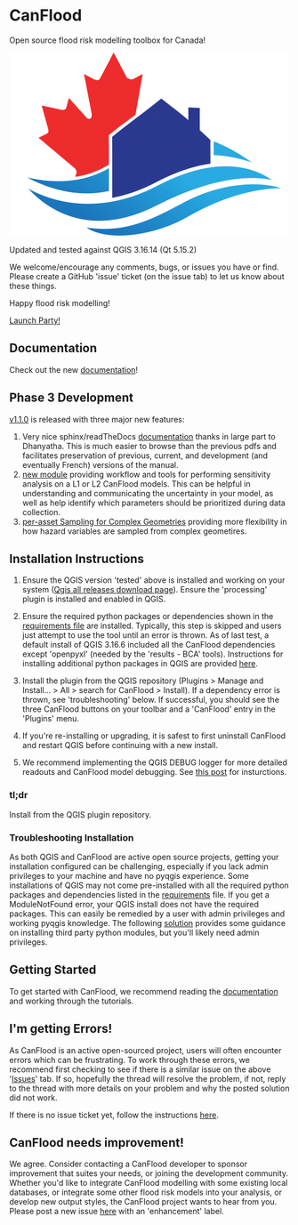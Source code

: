 ﻿# CanFlood
Open source flood risk modelling toolbox for Canada!

![alt text](https://github.com/NRCan/CanFlood/blob/master/img/logo_20210419_500.png)


Updated and tested against QGIS 3.16.14 (Qt 5.15.2)

We welcome/encourage any comments, bugs, or issues you have or find. Please create a GitHub 'issue' ticket (on the issue tab) to let us know about these things.

Happy flood risk modelling!

[Launch Party!](https://www.ibiviz.com/CanFlood/)

## Documentation
Check out the new [documentation](https://canflood.readthedocs.io/en/latest/#)!

## Phase 3 Development
[v1.1.0](https://github.com/NRCan/CanFlood/releases/tag/v1.1.0) is released with three major new features:
1) Very nice sphinx/readTheDocs [documentation](https://canflood.readthedocs.io/en/latest/#) thanks in large part to Dhanyatha. This is much easier to browse than the previous pdfs and facilitates preservation of previous, current, and development (and eventually French) versions of the manual.
2) [new module](https://canflood.readthedocs.io/en/latest/toolsets.html#sensitivity-analysis) providing workflow and tools for performing sensitivity analysis on a L1 or L2 CanFlood models. This can be helpful in understanding and communicating the uncertainty in your model, as well as help identify which parameters should be prioritized during data collection.
3) [per-asset Sampling for Complex Geometries](https://canflood.readthedocs.io/en/latest/toolsets.html#hazard-sampler) providing more flexibility in how hazard variables are sampled from complex geometires. 

## Installation Instructions 

1) Ensure the QGIS version 'tested' above is installed and working on your system ([Qgis all releases download page](https://qgis.org/downloads/)). Ensure the 'processing' plugin is installed and enabled in QGIS.

2) Ensure the required python packages or dependencies shown in the [requirements file](https://github.com/NRCan/CanFlood/blob/master/canflood/requirements.txt) are installed. Typically, this step is skipped and users just attempt to use the tool until an error is thrown. As of last test, a default install of QGIS 3.16.6 included all the CanFlood dependencies except 'openpyxl' (needed by the 'results - BCA' tools). Instructions for installing additional python packages in QGIS are provided [here](https://github.com/NRCan/CanFlood/issues/6).

3) Install the plugin from the QGIS repository (Plugins > Manage and Install... > All > search for CanFlood > Install). If a dependency error is thrown, see 'troubleshooting' below.  If successful, you should see the three CanFlood buttons on your toolbar and a 'CanFlood' entry in the 'Plugins' menu.

4) If you're re-installing or upgrading, it is safest to first uninstall CanFlood and restart QGIS before continuing with a new install.  

5) We recommend implementing the QGIS DEBUG logger for more detailed readouts and CanFlood model debugging. See [this post](https://stackoverflow.com/a/61669864/9871683) for insturctions.

### tl;dr
Install from the QGIS plugin repository.  

### Troubleshooting Installation

As both QGIS and CanFlood are active open source projects, getting your installation configured can be challenging, especially if you lack admin privileges to your machine and have no pyqgis experience. Some installations of QGIS may not come pre-installed with all the required python packages and dependencies listed in the [requirements](https://github.com/NRCan/CanFlood/blob/master/canflood/requirements.txt) file.  If you get a ModuleNotFound error, your QGIS install does not have the required packages. This can easily be remedied by a user with admin privileges and working pyqgis knowledge.  The following [solution](https://github.com/NRCan/CanFlood/issues/6#issuecomment-592091488) provides some guidance on installing third party python modules, but you'll likely need admin privileges. 


## Getting Started

To get started with CanFlood, we recommend reading the [documentation](https://canflood.readthedocs.io/en/latest/#) and working through the tutorials.


## I'm getting Errors!
As CanFlood is an active open-sourced project, users will often encounter errors which can be frustrating.  To work through these errors, we recommend first checking to see if there is a similar issue on the above '[Issues](https://github.com/NRCan/CanFlood/issues)' tab.  If so, hopefully the thread will resolve the problem, if not, reply to the thread with more details on your problem and why the posted solution did not work.

If there is no issue ticket yet, follow the instructions [here](https://github.com/NRCan/CanFlood/issues/6).

## CanFlood needs improvement!
We agree. Consider contacting a CanFlood developer to sponsor improvement that suites your needs, or joining the development community. Whether you'd like to integrate CanFlood modelling with some existing local databases, or integrate some other flood risk models into your analysis, or develop new output styles, the CanFlood project wants to hear from you. Please post a new issue [here](https://github.com/NRCan/CanFlood/issues/new) with an 'enhancement' label.
